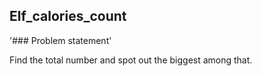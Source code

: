 Elf_calories_count
-

'### Problem statement' 

Find the total number and spot out the biggest among that. 


